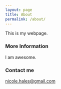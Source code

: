 ```yaml
---
layout: page
title: About
permalink: /about/
---
```


This is my webpage.

### More Information

I am awesome. 

### Contact me

[nicole.hales@gmail.com](mailto:nicole.hales@gmail.com)